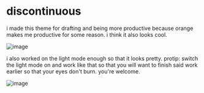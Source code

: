 # discontinuous

i made this theme for drafting and being more productive because orange makes me productive for some reason. 
i think it also looks cool.

![image](https://github.com/nverment/discontinuous/assets/91734287/b79598e6-d443-4674-9295-3543f67c4f1b)


i also worked on the light mode enough so that it looks pretty.
protip: switch the light mode on and work like that so that you will want to finish said work earlier so that your eyes don't burn. you're welcome.

![image](https://github.com/nverment/discontinuous/assets/91734287/1d3edff3-3960-4412-bc00-d5d49f4795c7)

